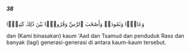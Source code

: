 ##### 38

<span class="ayah">وَعَادًۭا وَثَمُودَا۟ وَأَصْحَٰبَ ٱلرَّسِّ وَقُرُونًۢا بَيْنَ ذَٰلِكَ كَثِيرًۭا</span>

<span class="ayah_translation">dan (Kami binasakan) kaum 'Aad dan Tsamud dan penduduk Rass dan banyak (lagi) generasi-generasi di antara kaum-kaum tersebut.</span>
